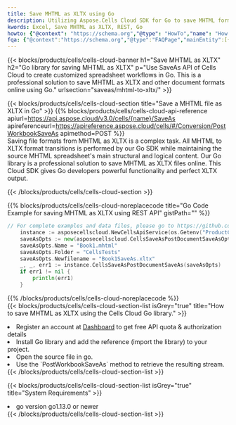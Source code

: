```yaml
---
title: Save MHTML as XLTX using Go 
description: Utilizing Aspose.Cells Cloud SDK for Go to save MHTML format file as XLTX format file. 
kwords: Excel, Save MHTML as XLTX, REST, Go
howto: {"@context": "https://schema.org","@type": "HowTo","name": "How to save MHTML as XLTX using the Cells Cloud Go library.","description": "How to save MHTML as XLTX using the Cells Cloud Go library.","image": {"@type": "ImageObject"},"url": "/go/saveas/mhtml-to-xltx/","step": [{ "@type": "HowToStep","name": "How to save MHTML as XLTX using the Cells Cloud Go library. step 1", "image": {"@type": "ImageObject",},"url": "/go/saveas/mhtml-to-xltx/","text": "Register an account at <a href='https://dashboard.aspose.cloud/'>Dashboard</a> to get free API quota & authorization details",},{ "@type": "HowToStep","name": "How to save MHTML as XLTX using the Cells Cloud Go library. step 1", "image": {"@type": "ImageObject",},"url": "/go/saveas/mhtml-to-xltx/","text": "Install Go library and add the reference (import the library) to your project.",},{ "@type": "HowToStep","name": "How to save MHTML as XLTX using the Cells Cloud Go library. step 1", "image": {"@type": "ImageObject",},"url": "/go/saveas/mhtml-to-xltx/","text": "Open the source file in go.",},{ "@type": "HowToStep","name": "How to save MHTML as XLTX using the Cells Cloud Go library. step 1", "image": {"@type": "ImageObject",},"url": "/go/saveas/mhtml-to-xltx/","text": "Use the `PostWorkbookSaveAs` method to retrieve the resulting stream.",}, ],"supply": {"@type": "HowToSupply","name": "document"},"tool": [{"@type": "HowToTool","name": "Goland, Visual Studio Code, Eclipse"},{"@type": "HowToTool","name": "Aspose Cells"}],"totalTime": "PT6M"}
fqa: {"@context":"https://schema.org","@type":"FAQPage","mainEntity":[{"@type":"Question","name":"Why save file as other formats file in C# using REST API?","acceptedAnswer":{"@type":"Answer","text":"Documents are encoded in many ways, and some files may be incompatible with the software you use. To open and read such files, just save them as appropriate file formats.<br/><ol><li>Install .NET SDK and add the reference (import the library) to your project.</li><li>Open the source file in C# using REST API.</li><li>Call the PostWorkbookSaveAsRequest() method, passing an output filename with required extension.</li><li>Get the result of save as a separate file.</li></ol>"}},{"@type":"Question","name":"What file formats can I save as with your C# library?","acceptedAnswer":{"@type":"Answer","text":"We support a variety of file formats for conversion using .NET library, including XLSX, Excel, xls , PDF, CSV, HTML, Markdown, XML, PNG, JPG, TIFF, Json, TXT and many more."}},{"@type":"Question","name":"What is the maximum allowed file size for conversion using this .NET library?","acceptedAnswer":{"@type":"Answer","text":"There are no file size limits for format conversions using .NET library."}}]}
---
```



{{< blocks/products/cells/cells-cloud-banner h1="Save MHTML as XLTX" h2="Go library for saving MHTML as XLTX" p="Use SaveAs API of Cells Cloud to create customized spreadsheet workflows in Go. This is a professional solution to save MHTML as XLTX and other document formats online using Go." urlsection="saveas/mhtml-to-xltx/" >}}

{{< blocks/products/cells/cells-cloud-section  title="Save a MHTML file as XLTX in Go" >}}
{{% blocks/products/cells/cells-cloud-api-reference  apiurl=https://api.aspose.cloud/v3.0/cells/{name}/SaveAs  apireferenceurl=https://apireference.aspose.cloud/cells/#/Conversion/PostWorkbookSaveAs  apimethod=POST %}}
<br/>
Saving file formats from MHTML as XLTX is a complex task. All MHTML to XLTX format transitions is performed by our Go SDK while maintaining the source MHTML spreadsheet's main structural and logical content. Our Go library is a professional solution to save MHTML as XLTX files online. This Cloud SDK gives Go developers powerful functionality and perfect XLTX output.

{{< /blocks/products/cells/cells-cloud-section >}}

{{% blocks/products/cells/cells-cloud-noreplacecode title="Go Code Example for saving MHTML as XLTX using REST API" gistPath="" %}}
  
```go
// For complete examples and data files, please go to https://github.com/aspose-cells-cloud/aspose-cells-cloud-go/
    instance := asposecellscloud.NewCellsApiService(os.Getenv("ProductClientId"), os.Getenv("ProductClientSecret"))
    saveAsOpts := new(asposecellscloud.CellsSaveAsPostDocumentSaveAsOpts)
    saveAsOpts.Name = "Book1.mhtml"
    saveAsOpts.Folder = "CellsTests"
    saveAsOpts.Newfilename = "Book1SaveAs.xltx"
    _, _, err1 := instance.CellsSaveAsPostDocumentSaveAs(saveAsOpts)
    if err1 != nil {
	    println(err1)
    }
```
  
{{% /blocks/products/cells/cells-cloud-noreplacecode  %}}
<br/>
{{< blocks/products/cells/cells-cloud-section-list isGrey="true"  title="How to save MHTML as XLTX using the Cells Cloud Go library." >}}
<li>Register an account at <a href="https://dashboard.aspose.cloud/">Dashboard</a> to get free API quota & authorization details</li>
<li>Install Go library and add the reference (import the library) to your project.</li>
<li>Open the source file in go.</li>
<li>Use the `PostWorkbookSaveAs` method to retrieve the resulting stream.</li>
{{< /blocks/products/cells/cells-cloud-section-list >}}

{{< blocks/products/cells/cells-cloud-section-list isGrey="true"  title="System Requirements" >}}
<li>go version go1.13.0 or newer</li>
{{< /blocks/products/cells/cells-cloud-section-list >}}
